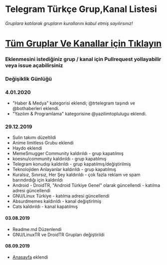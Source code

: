 # Telegram Türkçe Grup,Kanal Listesi

###### Gruplara katılarak grupların kurallarını kabul etmiş sayılırsınız!

# [Tüm Gruplar Ve Kanallar için Tıklayın](https://thedoop.github.io/Telegram-Turkiye/)

### Eklenmesini istediğiniz grup / kanal için Pullrequest yollayabilir veya issue açabilirsiniz

### Değişiklik Günlüğü

### 4.01.2020
- "Haber & Medya" kategorisi eklendi; @trtelegram taşındı ve @bothaberleri eklendi.
- "Yazılım & Programlama" kategorisine @yazilimtoplulugu eklendi.

### 29.12.2019
- Sulin takımı düzeltildi
- Anime limitless Grubu eklendi
- Haydo eklendi
- MemeSmugger Community kaldırıldı - grup kapatılmış
- koesnu/community kaldırıldı - grup kapatılmış
- Telegram konudışı kaldırıldı - grup kapatılmış/değiştirilmiş
- Teknolojiden Anlayanlar kaldırıldı - grup kapatılmış
- Kuralsız, Sınırsız, Her Şey kaldırıldı - çok fazla reklam ve spam barındırdığı için kaldırıldı
- Android - DroidTR, "Android Türkiye Genel" olarak güncellendi - katılma adresi güncellendi
- GNU/Linux Türkiye - katılma adresi güncellendi
- Absurdmemes kaldırıldı - kanal değiştirlmiş
- Cats kaldırıldı - kanal kapatılmış

#### 03.08.2019
- Readme.md Düzenlendi
- GNU/LinuxTR ve DroidTR Grupları değiştirildi

#### 08.09.2019
- [Anasayfa](https://t.me/anasayfa) eklendi 
